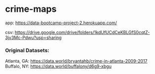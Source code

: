 # crime-maps

app: https://data-bootcamp-project-2.herokuapp.com/

csv: https://drive.google.com/drive/folders/1kdUfUCdCeKBLGfS0cqtZ-3jv3Mc-Pdwu?usp=sharing

### Original Datasets:
Atlanta, GA:
https://data.world/bryantahb/crime-in-atlanta-2009-2017
</br>
Buffalo, NY:
https://data.world/buffalony/d6g9-xbgu
